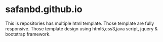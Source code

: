 # safanbd.github.io

This is repositories has multiple html template. Those template are fully responsive. Those template design using html5,css3,java script, jquery & bootstrap framework.
